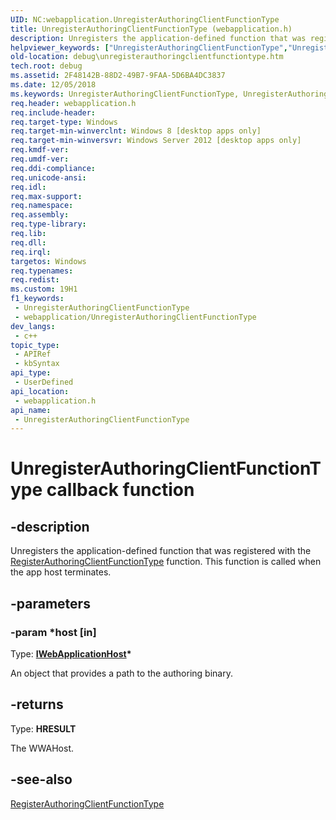```yaml
---
UID: NC:webapplication.UnregisterAuthoringClientFunctionType
title: UnregisterAuthoringClientFunctionType (webapplication.h)
description: Unregisters the application-defined function that was registered with the RegisterAuthoringClientFunctionType function. This function is called when the app host terminates.
helpviewer_keywords: ["UnregisterAuthoringClientFunctionType","UnregisterAuthoringClientFunctionType callback","UnregisterAuthoringClientFunctionType callback function [Debugging Windows Store apps]","debug.unregisterauthoringclientfunctiontype","webapplication/UnregisterAuthoringClientFunctionType"]
old-location: debug\unregisterauthoringclientfunctiontype.htm
tech.root: debug
ms.assetid: 2F48142B-88D2-49B7-9FAA-5D6BA4DC3837
ms.date: 12/05/2018
ms.keywords: UnregisterAuthoringClientFunctionType, UnregisterAuthoringClientFunctionType callback, UnregisterAuthoringClientFunctionType callback function [Debugging Windows Store apps], debug.unregisterauthoringclientfunctiontype, webapplication/UnregisterAuthoringClientFunctionType
req.header: webapplication.h
req.include-header: 
req.target-type: Windows
req.target-min-winverclnt: Windows 8 [desktop apps only]
req.target-min-winversvr: Windows Server 2012 [desktop apps only]
req.kmdf-ver: 
req.umdf-ver: 
req.ddi-compliance: 
req.unicode-ansi: 
req.idl: 
req.max-support: 
req.namespace: 
req.assembly: 
req.type-library: 
req.lib: 
req.dll: 
req.irql: 
targetos: Windows
req.typenames: 
req.redist: 
ms.custom: 19H1
f1_keywords:
 - UnregisterAuthoringClientFunctionType
 - webapplication/UnregisterAuthoringClientFunctionType
dev_langs:
 - c++
topic_type:
 - APIRef
 - kbSyntax
api_type:
 - UserDefined
api_location:
 - webapplication.h
api_name:
 - UnregisterAuthoringClientFunctionType
---
```


# UnregisterAuthoringClientFunctionType callback function


## -description

Unregisters the application-defined function that was registered with the <a href="/previous-versions/windows/desktop/api/webapplication/nc-webapplication-registerauthoringclientfunctiontype">RegisterAuthoringClientFunctionType</a> function. This function is called when the app host  terminates.

## -parameters

### -param *host [in]

Type: <b><a href="/previous-versions/windows/desktop/api/webapplication/nn-webapplication-iwebapplicationhost">IWebApplicationHost</a>*</b>

An object that provides a path to the authoring binary.

## -returns

Type: <b>HRESULT</b>

The WWAHost.

## -see-also

<a href="/previous-versions/windows/desktop/api/webapplication/nc-webapplication-registerauthoringclientfunctiontype">RegisterAuthoringClientFunctionType</a>